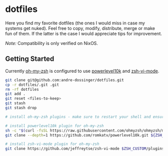 # dotfiles

Here you find my favorite dotfiles (the ones I would miss in case my systems get nuked). Feel free to copy, modify, distribute, merge or make fun of them. If the latter is the case I would appreciate tips for improvement.

*Note:* Compatibility is only verified on NixOS.

## Getting Started

Currently [oh-my-zsh](https://github.com/ohmyzsh/ohmyzsh) is configured to use [powerlevel10k](https://github.com/romkatv/powerlevel10k) and [zsh-vi-mode](https://github.com/jeffreytse/zsh-vi-mode?tab=readme-ov-file).

``` sh
git clone git@github.com:andre-dossinger/dotfiles.git
cp -r dotfiles/.git .git
rm -rf dotfiles
git add .
git reset <files-to-keep>
git stash
git stash drop

# install oh-my-zsh plugins - make sure to restart your shell and ensure that $ZSH_CUSTOM is set before continuing

# install powerlevel10k plugin for oh-my-zsh
sh -c "$(curl -fsSL https://raw.githubusercontent.com/ohmyzsh/ohmyzsh/master/tools/install.sh)"
git clone --depth=1 https://github.com/romkatv/powerlevel10k.git ${ZSH_CUSTOM:-$HOME/.oh-my-zsh/custom}/themes/powerlevel10k

# install zsh-vi-mode plugin for oh-my-zsh
git clone https://github.com/jeffreytse/zsh-vi-mode $ZSH_CUSTOM/plugins/zsh-vi-mode
```
